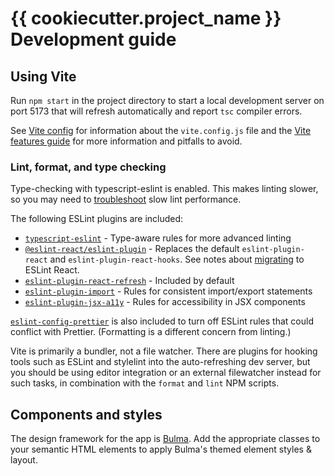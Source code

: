 # {{ cookiecutter.project_name }} Development guide

## Using Vite

Run `npm start` in the project directory to start a local development server on
port 5173 that will refresh automatically and report `tsc` compiler errors.

See [Vite config][viteconfig] for information about the `vite.config.js` file
and the [Vite features guide][vite] for more information and pitfalls to avoid.

### Lint, format, and type checking

Type-checking with typescript-eslint is enabled. This makes linting slower, so
you may need to [troubleshoot][tseslintperf] slow lint performance.

The following ESLint plugins are included:

- [`typescript-eslint`][tseslint] - Type-aware rules for more advanced linting
- [`@eslint-react/eslint-plugin`][eslintreact] - Replaces the default
  `eslint-plugin-react` and `eslint-plugin-react-hooks`. See notes about
  [migrating][eslintreactfaq] to ESLint React.
- [`eslint-plugin-react-refresh`][eslintrefresh] - Included by default
- [`eslint-plugin-import`][eslintimport] - Rules for consistent import/export
  statements
- [`eslint-plugin-jsx-a11y`][eslinta11y] - Rules for accessibility in JSX
  components

[`eslint-config-prettier`][eslintpretty] is also included to turn off ESLint
rules that could conflict with Prettier. (Formatting is a different concern from
linting.)

Vite is primarily a bundler, not a file watcher. There are plugins for hooking
tools such as ESLint and stylelint into the auto-refreshing dev server, but you
should be using editor integration or an external filewatcher instead for such
tasks, in combination with the `format` and `lint` NPM scripts.

## Components and styles

The design framework for the app is [Bulma][bulma]. Add the appropriate classes
to your semantic HTML elements to apply Bulma's themed element styles & layout.

[viteconfig]: https://vite.dev/config/
[vite]: https://vite.dev/guide/features
[tseslintperf]: https://typescript-eslint.io/troubleshooting/typed-linting/performance
[tseslint]: https://typescript-eslint.io/rules
[eslintreact]: https://eslint-react.xyz/docs/rules/overview
[eslintreactfaq]: https://eslint-react.xyz/docs/faq
[eslintrefresh]: https://github.com/ArnaudBarre/eslint-plugin-react-refresh/tree/main?tab=readme-ov-file#usage
[eslintimport]: https://github.com/import-js/eslint-plugin-import?tab=readme-ov-file#rules
[eslinta11y]: https://github.com/jsx-eslint/eslint-plugin-jsx-a11y?tab=readme-ov-file#supported-rules
[eslintpretty]: https://github.com/prettier/eslint-config-prettier?tab=readme-ov-file#eslintconfigjs-flat-config-plugin-caveat
[bulma]: https://bulma.io/documentation/elements/
